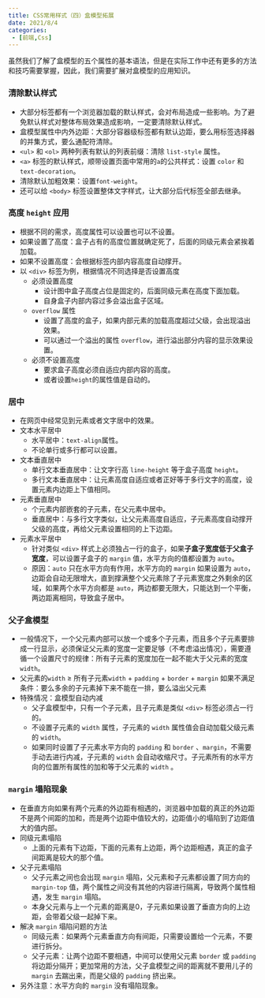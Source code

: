 ```yaml
---
title: CSS常用样式（四）盒模型拓展
date: 2021/8/4
categories:
 - [前端,Css]
---
```


虽然我们了解了盒模型的五个属性的基本语法，但是在实际工作中还有更多的方法和技巧需要掌握，因此，我们需要扩展对盒模型的应用知识。

### 清除默认样式

- 大部分标签都有一个浏览器加载的默认样式，会对布局造成一些影响。为了避免默认样式对整体布局效果造成影响，一定要清除默认样式。
- 盒模型属性中内外边距：大部分容器级标签都有默认边距，要么用标签选择器的并集方式，要么通配符清除。
- `<ul>` 和 `<ol>` 两种列表有默认的列表前缀：清除 `list-style` 属性。 
- `<a>` 标签的默认样式，顺带设置页面中常用的`a`的公共样式：设置 `color` 和 `text-decoration`。
- 清除默认加粗效果：设置`font-weight`。
- 还可以给 `<body>` 标签设置整体文字样式，让大部分后代标签全部去继承。

### 高度 `height` 应用

- 根据不同的需求，高度属性可以设置也可以不设置。
- 如果设置了高度：盒子占有的高度位置就确定死了，后面的同级元素会紧挨着加载。
- 如果不设置高度：会根据标签内部内容高度自动撑开。
- 以 `<div>` 标签为例，根据情况不同选择是否设置高度
  - 必须设置高度
    - 设计图中盒子高度占位是固定的，后面同级元素在高度下面加载。
    - 自身盒子内部内容过多会溢出盒子区域。
  - `overflow` 属性
    - 设置了高度的盒子，如果内部元素的加载高度超过父级，会出现溢出效果。
    - 可以通过一个溢出的属性 `overflow`，进行溢出部分内容的显示效果设置。
  - 必须不设置高度
    - 要求盒子高度必须自适应内部内容的高度。
    - 或者设置`height`的属性值是自动的。

### 居中

- 在网页中经常见到元素或者文字居中的效果。
- 文本水平居中
  - 水平居中：`text-align`属性。
  - 不论单行或多行都可以设置。
- 文本垂直居中
  - 单行文本垂直居中：让文字行高 `line-height` 等于盒子高度 `height`。
  - 多行文本垂直居中：让元素高度自适应或者正好等于多行文字的高度，设置元素内边距上下值相同。
- 元素垂直居中
  - 个元素内部嵌套的子元素，在父元素中居中。
  - 垂直居中：与多行文字类似，让父元素高度自适应，子元素高度自动撑开父级的高度，再给父元素设置相同的上下边距。 
- 元素水平居中
  - 针对类似 `<div>` 样式上必须独占一行的盒子，如果**子盒子宽度低于父盒子宽度**，可以设置子盒子的 `margin` 值，水平方向的值都设置为 `auto`。
  - 原因：`auto` 只在水平方向有作用，水平方向的 `margin` 如果设置为 `auto`，边距会自动无限增大，直到撑满整个父元素除了子元素宽度之外剩余的区域，如果两个水平方向都是 `auto`，两边都要无限大，只能达到一个平衡，两边距离相同，导致盒子居中。

### 父子盒模型

- 一般情况下，一个父元素内部可以放一个或多个子元素，而且多个子元素要排成一行显示，必须保证父元素的宽度一定要足够（不考虑溢出情况），需要遵循一个设置尺寸的规律：所有子元素的宽度加在一起不能大于父元素的宽度 `width`。
- 父元素的`width` ≥ 所有子元素`width` + `padding` + `border` + `margin` 如果不满足条件：要么多余的子元素掉下来不能在一排，要么溢出父元素
- 特殊情况：盒模型自动内减
  - 父子盒模型中，只有一个子元素，且子元素是类似 `<div>` 标签必须占一行的。
  - 不设置子元素的 `width` 属性，子元素的 `width` 属性值会自动加载父级元素的 `width`。
  - 如果同时设置了子元素水平方向的 `padding` 和 `border` 、`margin`，不需要手动去进行内减，子元素的 `width` 会自动收缩尺寸。子元素所有的水平方向的位置所有属性的加和等于父元素的 `width` 。

### `margin` 塌陷现象

- 在垂直方向如果有两个元素的外边距有相遇的，浏览器中加载的真正的外边距不是两个间距的加和，而是两个边距中值较大的，边距值小的塌陷到了边距值大的值内部。
- 同级元素塌陷
  - 上面的元素有下边距，下面的元素有上边距，两个边距相遇，真正的盒子间距离是较大的那个值。
- 父子元素塌陷
  - 父子元素之间也会出现 `margin` 塌陷，父元素和子元素都设置了同方向的 `margin-top` 值，两个属性之间没有其他的内容进行隔离，导致两个属性相遇，发生 `margin` 塌陷。
  - 本身父元素与上一个元素的距离是0，子元素如果设置了垂直方向的上边距，会带着父级一起掉下来。
- 解决 `margin` 塌陷问题的方法 
  - 同级元素：如果两个元素垂直方向有间距，只需要设置给一个元素，不要进行拆分。 
  - 父子元素：让两个边距不要相遇，中间可以使用父元素 `border` 或 `padding` 将边距分隔开；更加常用的方法，父子盒模型之间的距离就不要用儿子的 `margin` 去踹出来，而是父级的 `padding` 挤出来。
- 另外注意：水平方向的 `margin` 没有塌陷现象。


